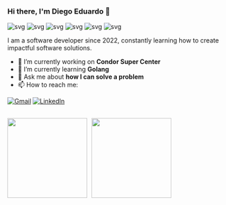 ### Hi there, I'm Diego Eduardo 👋

![svg](https://www.vectorlogo.zone/logos/typescriptlang/typescriptlang-icon.svg)
![svg](https://www.vectorlogo.zone/logos/nodejs/nodejs-ar21.svg)
![svg](https://www.vectorlogo.zone/logos/postgresql/postgresql-ar21.svg)
![svg](https://www.vectorlogo.zone/logos/reactjs/reactjs-ar21.svg)
![svg](https://www.vectorlogo.zone/logos/mongodb/mongodb-ar21.svg)
![svg](https://www.vectorlogo.zone/logos/golang/golang-ar21.svg)

I am a software developer since 2022, constantly learning how to create impactful software solutions.

- 🔭 I’m currently working on **Condor Super Center**
- 🌱 I’m currently learning **Golang**
- 💬 Ask me about **how I can solve a problem**
- 📫 How to reach me:

<div>
  <a href="mailto:dgo.eduardolima@gmail.com" target="_blank"><img src="https://img.shields.io/badge/-Gmail-%23333?style=for-the-badge&logo=gmail&logoColor=white" alt="Gmail"></a>
  <a href="https://www.linkedin.com/in/diego-eduardo-lima-a7098341" target="_blank"><img src="https://img.shields.io/badge/-LinkedIn-%230077B5?style=for-the-badge&logo=linkedin&logoColor=white" alt="LinkedIn"></a>
</div>

## 

<div style="display: flex; flex-direction: row; align-items: center;">
  <img height="180em" src="https://github-readme-stats.vercel.app/api?username=deduardolima&theme=transparent&bg_color=000&border_color=30A3DC&show_icons=true&icon_color=30A3DC&title_color=E94D5F&text_color=FFF" style="margin-right: 10px;">
  <img height="180em" src="https://github-readme-stats-git-masterrstaa-rickstaa.vercel.app/api/top-langs/?username=deduardolima&layout=compact&bg_color=000&border_color=30A3DC&title_color=E94D5F&text_color=FFF">
</div>

## 
